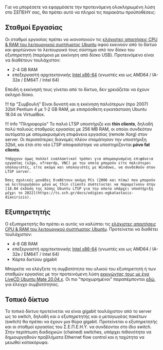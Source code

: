 Για να μπορέσετε να εφαρμόσετε την προτεινόμενη ολοκληρωμένη λύση στο
ΣΕΠΕΗΥ σας, θα πρέπει αυτό να πληροί τις παρακάτω προϋποθέσεις:

## Σταθμοί Εργασίας

Οι σταθμοί εργασίας πρέπει να ικανοποιούν τις [ελάχιστες απαιτήσεις CPU
& RAM του λειτουργικού συστήματος
Ubuntu](https://ubuntu-mate.org/about/requirements/) αφού εκκινούν από το δίκτυο και
φορτώνουν το λειτουργικό τους σύστημα από τον δίσκο του εξυπηρετητή
(παρόμοια με εκκίνηση από δίσκο USB). Προτεινόμενο είναι να διαθέτουν
τουλάχιστον:

  - 2-4 GB RAM
  - επεξεργαστή αρχιτεκτονικής [Intel
    x86-64](https://el.wikipedia.org/wiki/X86-64) (γνωστές και ως AMD64
    / IA-32e / EM64T / Intel 64)

Επειδή η εκκίνησή τους γίνεται από το δίκτυο, δεν χρειάζεται να έχουν
σκληρό δίσκο.

!!! tip "Συμβουλή"
    Είναι δυνατή και η εκκίνηση παλιότερων (προ 2007) 32bit Pentium 4 με 1-2 GB RAM, με επιπρόσθετη εγκατάσταση Ubuntu 18.04 σε VirtualBox.

!!! info "Πληροφορία"
    Το παλιό LTSP υποστήριζε και **thin clients**, δηλαδή πολύ παλιούς σταθμούς εργασίας με 256 MB RAM, οι οποίοι συνδεόταν αυτόματα με απομακρυσμένη επιφάνεια εργασίας (remote Xorg) στον server. Οι περισσότερες διανομές πλέον σταμάτησαν την υποστήριξη 32bit, και έτσι στο νέο LTSP αποφασίστηκε να υποστηρίζονται **μόνο fat clients**.

    Υπάρχουν όμως πολλοί εναλλακτικοί τρόποι για απομακρυσμένη επιφάνεια εργασίας (x2go, xfreerdp, VNC) με την οποία μπορούν είτε παλιότεροι υπολογιστές, είτε ακόμα και υπολογιστές με Windows, να συνδεθούν στον LTSP server.

    Όσες σχολικές μονάδες διαθέτουν ακόμη PCs (2006 και πίσω) που μπορούν να λειτουργήσουν μόνο ως thin clients συστείνεται να παραμείνουν στην
    [18.04 έκδοση της λύσης Ubuntu LTSP για την οποία υπάρχει υποστήριξη μέχρι το 2022](https://ts.sch.gr/docs/odigies-egkatastasis-diaxirisis).    

## Εξυπηρετητής

Ο εξυπηρετητής θα πρέπει κι αυτός να καλύπτει τις [ελάχιστες απαιτήσεις CPU
& RAM του λειτουργικού συστήματος
Ubuntu](https://ubuntu-mate.org/about/requirements/).
Προτείνεται να διαθέτει τουλάχιστον:

  - 4-8 GB RAM
  - επεξεργαστή αρχιτεκτονικής [Intel
    x86-64](https://el.wikipedia.org/wiki/X86-64) (γνωστές και ως AMD64
    / IA-32e / EM64T / Intel 64)
  - Κάρτα δικτύου gigabit

Μπορείτε να ελέγξετε τη συμβατότητα του υλικού του εξυπηρετητή ή των
σταθμών εργασίας με την προτεινόμενη λύση [εκκινώντας τους με ένα
LiveCD Ubuntu Mate 20.04.x](https://ubuntu-mate.org/download/).
Οι πιο "προχωρημένοι" παραπέμπονται [εδώ](../Προχωρημένα/Έλεγχος_συμβατότητας.md), για έλεγχο
συμβατότητας.

## Τοπικό δίκτυο

Το τοπικό δίκτυο προτείνεται να είναι gigabit τουλάχιστον από το server
ως το switch, δηλαδή και ο εξυπηρετητής και ο μεταγωγέας πακέτων
(switch) θα πρέπει να έχουν μια θύρα gigabit. Προτείνεται ο εξυπηρετητής
και οι σταθμοί εργασίας του Σ.Ε.Π.Ε.Η.Υ. να συνδέονται στο ίδιο switch.
Στην περίπτωση διαδοχικών (chained) switches, υπάρχει πιθανότητα να
δημιουργηθούν προβλήματα Ethernet flow control και η ταχύτητα να
μειωθεί κατακόρυφα.
